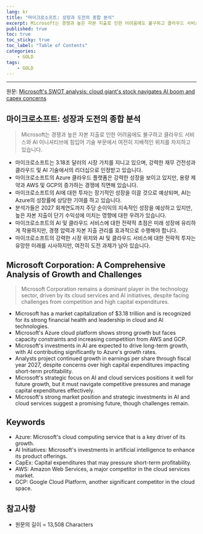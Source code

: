 ```yaml
---
lang: kr
title: "마이크로소프트: 성장과 도전의 종합 분석"
excerpt: Microsoft는 경쟁과 높은 자본 지출로 인한 어려움에도 불구하고 클라우드 서비스와 AI 이니셔티브에 힘입어 기술 부문에서 여전히 지배적인 위치를 차지하고 있습니다.
published: true
toc: true
toc_sticky: true
toc_label: "Table of Contents"
categories:
    - GOLD
tags:
    - GOLD
---
```


---

  원문: [Microsoft's SWOT analysis: cloud giant's stock navigates AI boom and capex concerns](https://www.investing.com/news/swot-analysis/microsofts-swot-analysis-cloud-giants-stock-navigates-ai-boom-and-capex-concerns-93CH-3799031)

## 마이크로소프트: 성장과 도전의 종합 분석

> Microsoft는 경쟁과 높은 자본 지출로 인한 어려움에도 불구하고 클라우드 서비스와 AI 이니셔티브에 힘입어 기술 부문에서 여전히 지배적인 위치를 차지하고 있습니다.


- 마이크로소프트는 3.18조 달러의 시장 가치를 지니고 있으며, 강력한 재무 건전성과 클라우드 및 AI 기술에서의 리더십으로 인정받고 있습니다.
- 마이크로소프트의 Azure 클라우드 플랫폼은 강력한 성장을 보이고 있지만, 용량 제약과 AWS 및 GCP의 증가하는 경쟁에 직면해 있습니다.
- 마이크로소프트의 AI에 대한 투자는 장기적인 성장을 이끌 것으로 예상되며, AI는 Azure의 성장률에 상당한 기여를 하고 있습니다.
- 분석가들은 2027 회계연도까지 주당 순이익의 지속적인 성장을 예상하고 있지만, 높은 자본 지출이 단기 수익성에 미치는 영향에 대한 우려가 있습니다.
- 마이크로소프트의 AI 및 클라우드 서비스에 대한 전략적 초점은 미래 성장에 유리하게 작용하지만, 경쟁 압력과 자본 지출 관리를 효과적으로 수행해야 합니다.
- 마이크로소프트의 강력한 시장 위치와 AI 및 클라우드 서비스에 대한 전략적 투자는 유망한 미래를 시사하지만, 여전히 도전 과제가 남아 있습니다.

## Microsoft Corporation: A Comprehensive Analysis of Growth and Challenges

> Microsoft Corporation remains a dominant player in the technology sector, driven by its cloud services and AI initiatives, despite facing challenges from competition and high capital expenditures.


- Microsoft has a market capitalization of $3.18 trillion and is recognized for its strong financial health and leadership in cloud and AI technologies.
- Microsoft's Azure cloud platform shows strong growth but faces capacity constraints and increasing competition from AWS and GCP.
- Microsoft's investments in AI are expected to drive long-term growth, with AI contributing significantly to Azure's growth rates.
- Analysts project continued growth in earnings per share through fiscal year 2027, despite concerns over high capital expenditures impacting short-term profitability.
- Microsoft's strategic focus on AI and cloud services positions it well for future growth, but it must navigate competitive pressures and manage capital expenditures effectively.
- Microsoft's strong market position and strategic investments in AI and cloud services suggest a promising future, though challenges remain.

## Keywords

- Azure: Microsoft's cloud computing service that is a key driver of its growth.
- AI Initiatives: Microsoft's investments in artificial intelligence to enhance its product offerings.
- CapEx: Capital expenditures that may pressure short-term profitability.
- AWS: Amazon Web Services, a major competitor in the cloud services market.
- GCP: Google Cloud Platform, another significant competitor in the cloud space.

## 참고사항

- 원문의 길이 = 13,508 Characters

